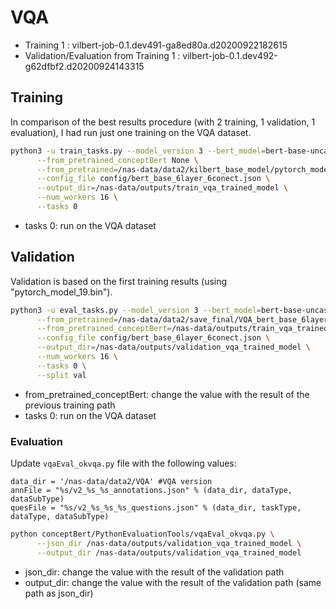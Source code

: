 # VQA
* Training 1 : vilbert-job-0.1.dev491-ga8ed80a.d20200922182615
* Validation/Evaluation from Training 1 : vilbert-job-0.1.dev492-g62dfbf2.d20200924143315


## Training
In comparison of the best results procedure (with 2 training, 1 validation, 1 evaluation), I had run just one training on the VQA dataset.


```bash
python3 -u train_tasks.py --model_version 3 --bert_model=bert-base-uncased \
      --from_pretrained_conceptBert None \
      --from_pretrained=/nas-data/data2/kilbert_base_model/pytorch_model_9.bin \
      --config_file config/bert_base_6layer_6conect.json \
      --output_dir=/nas-data/outputs/train_vqa_trained_model \
      --num_workers 16 \
      --tasks 0
```
* tasks 0: run on the VQA dataset


## Validation
Validation is based on the first training results (using "pytorch_model_19.bin").

```bash
python3 -u eval_tasks.py --model_version 3 --bert_model=bert-base-uncased \
      --from_pretrained=/nas-data/data2/save_final/VQA_bert_base_6layer_6conect-beta_vilbert_vqa/pytorch_model_11.bin  \
      --from_pretrained_conceptBert=/nas-data/outputs/train_vqa_trained_model/VQA_bert_base_6layer_6conect/pytorch_model_19.bin \
      --config_file config/bert_base_6layer_6conect.json \
      --output_dir=/nas-data/outputs/validation_vqa_trained_model \
      --num_workers 16 \
      --tasks 0 \
      --split val
```
* from_pretrained_conceptBert: change the value with the result of the previous training path
* tasks 0: run on the VQA dataset


### Evaluation

Update `vqaEval_okvqa.py` file with the following values:
```console
data_dir = '/nas-data/data2/VQA' #VQA version
annFile = "%s/v2_%s_%s_annotations.json" % (data_dir, dataType, dataSubType)
quesFile = "%s/v2_%s_%s_%s_questions.json" % (data_dir, taskType, dataType, dataSubType)
```

```bash
python conceptBert/PythonEvaluationTools/vqaEval_okvqa.py \
      --json_dir /nas-data/outputs/validation_vqa_trained_model \
      --output_dir /nas-data/outputs/validation_vqa_trained_model
```
* json_dir: change the value with the result of the validation path
* output_dir: change the value with the result of the validation path (same path as json_dir)

